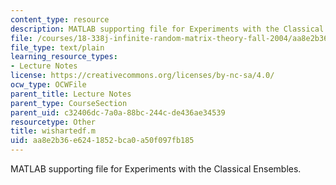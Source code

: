 ```yaml
---
content_type: resource
description: MATLAB supporting file for Experiments with the Classical Ensembles.
file: /courses/18-338j-infinite-random-matrix-theory-fall-2004/aa8e2b36e6241852bca0a50f097fb185_wishartedf.m
file_type: text/plain
learning_resource_types:
- Lecture Notes
license: https://creativecommons.org/licenses/by-nc-sa/4.0/
ocw_type: OCWFile
parent_title: Lecture Notes
parent_type: CourseSection
parent_uid: c32406dc-7a0a-88bc-244c-de436ae34539
resourcetype: Other
title: wishartedf.m
uid: aa8e2b36-e624-1852-bca0-a50f097fb185
---
```

MATLAB supporting file for Experiments with the Classical Ensembles.